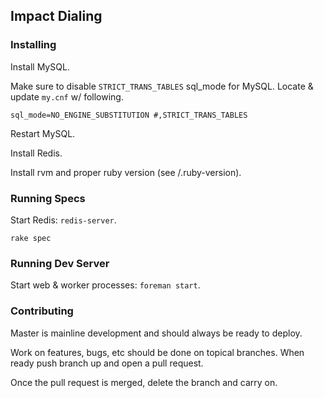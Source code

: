 ## Impact Dialing

### Installing

Install MySQL.

Make sure to disable `STRICT_TRANS_TABLES` sql_mode for MySQL. Locate & update `my.cnf` w/ following.

```
sql_mode=NO_ENGINE_SUBSTITUTION #,STRICT_TRANS_TABLES
```

Restart MySQL.

Install Redis.

Install rvm and proper ruby version (see /.ruby-version).

### Running Specs

Start Redis: `redis-server`.

`rake spec`

### Running Dev Server

Start web & worker processes: `foreman start`.

### Contributing

Master is mainline development and should always be ready to deploy.

Work on features, bugs, etc should be done on topical branches. When ready push branch up and open a pull request.

Once the pull request is merged, delete the branch and carry on.